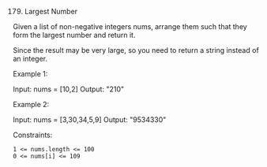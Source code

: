 179. Largest Number


Given a list of non-negative integers nums, arrange them such that they form the largest number and return it.

Since the result may be very large, so you need to return a string instead of an integer.


Example 1:

Input: nums = [10,2]
Output: "210"

Example 2:

Input: nums = [3,30,34,5,9]
Output: "9534330"


Constraints:

    1 <= nums.length <= 100
    0 <= nums[i] <= 109
